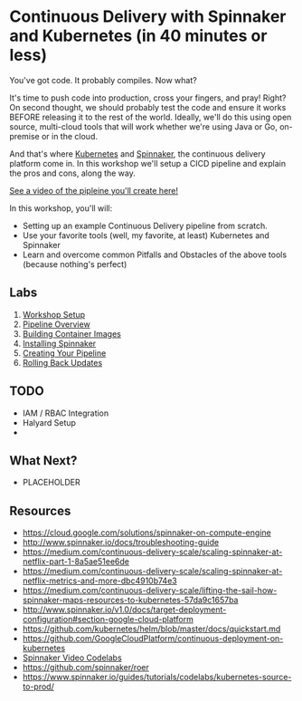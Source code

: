 # Continuous Delivery with Spinnaker and Kubernetes (in 40 minutes or less)

You've got code. It probably compiles. Now what? 

It's time to push code into production, cross your fingers, and pray! Right? On second thought, we should probably test the code and ensure it works BEFORE releasing it to the rest of the world. Ideally, we'll do this using open source, multi-cloud tools that will work whether we're using Java or Go, on-premise or in the cloud.

And that's where [Kubernetes](https://www.kubernetes.io) and [Spinnaker](https://www.spinnaker.io), the continuous delivery platform come in. 
In this workshop we'll setup a CICD pipeline and explain the pros and cons, along the way.

[See a video of the pipleine you'll create here!](https://youtu.be/dpbWpzAs-RwD)

In this workshop, you'll will:
* Setting up an example Continuous Delivery pipeline from scratch.
* Use your favorite tools (well, my favorite, at least) Kubernetes and Spinnaker
* Learn and overcome common Pitfalls and Obstacles of the above tools (because nothing's perfect)


## Labs

1. [Workshop Setup](labs/workshop-setup.md)
1. [Pipeline Overview](labs/pipeline-overview.md)
1. [Building Container Images](labs/building-container-images.md)
1. [Installing Spinnaker](labs/installing-spinnaker.md)
1. [Creating Your Pipeline](labs/creating-your-pipeline.md)
1. [Rolling Back Updates](labs/rolling-back-updates.md)

## TODO

* IAM / RBAC Integration
* Halyard Setup
* 

## What Next?

* PLACEHOLDER

## Resources

* https://cloud.google.com/solutions/spinnaker-on-compute-engine
* http://www.spinnaker.io/docs/troubleshooting-guide
* https://medium.com/continuous-delivery-scale/scaling-spinnaker-at-netflix-part-1-8a5ae51ee6de
* https://medium.com/continuous-delivery-scale/scaling-spinnaker-at-netflix-metrics-and-more-dbc4910b74e3
* https://medium.com/continuous-delivery-scale/lifting-the-sail-how-spinnaker-maps-resources-to-kubernetes-57da9c1657ba
* http://www.spinnaker.io/v1.0/docs/target-deployment-configuration#section-google-cloud-platform
* https://github.com/kubernetes/helm/blob/master/docs/quickstart.md
* https://github.com/GoogleCloudPlatform/continuous-deployment-on-kubernetes
* [Spinnaker Video Codelabs](https://www.youtube.com/watch?v=N9VnJlKn734&list=PL4yLrwUObNkttE526AAj_ykc5UlIPjz8m&index=1)
* https://github.com/spinnaker/roer
* https://www.spinnaker.io/guides/tutorials/codelabs/kubernetes-source-to-prod/




